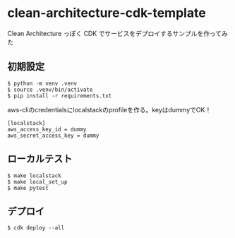 # clean-architecture-cdk-template

Clean Architecture っぽく CDK でサービスをデプロイするサンプルを作ってみた

## 初期設定

```
$ python -m venv .venv
$ source .venv/bin/activate
$ pip install -r requirements.txt
```

aws-cliのcredentialsにlocalstackのprofileを作る。keyはdummyでOK！
```
[localstack]
aws_access_key_id = dummy
aws_secret_access_key = dummy
```

## ローカルテスト

```
$ make localstack
$ make local_set_up
$ make pytest
```

## デプロイ

```
$ cdk deploy --all
```

